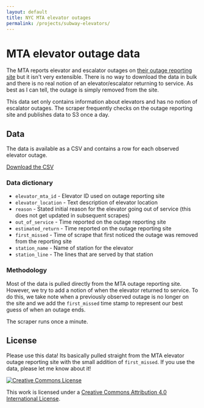 ```yaml
---
layout: default
title: NYC MTA elevator outages
permalink: /projects/subway-elevators/
---
```


# MTA elevator outage data

The MTA reports elevator and escalator outages on [their outage reporting site](https://advisory.mtanyct.info/EEoutage/EEOutageReport.aspx?StationID=All) but it isn't very extensible. There is no way to download the data in bulk and there is no real notion of an elevator/escalator returning to service. As best as I can tell, the outage is simply removed from the site.

This data set only contains information about elevators and has no notion of escalator outages. The scraper frequently checks on the outage reporting site and publishes data to S3 once a day.

## Data
The data is available as a CSV and contains a row for each observed elevator outage.

<div class="center">
  <a 
  class="p1"
  href="https://s3.amazonaws.com/nyc-mta-elevator-outages/mta_elevator_outages.csv">Download the CSV</a>
  <p class="h6 italic" id="js-data-last-updated"></p>
</div>


### Data dictionary
* `elevator_mta_id` - Elevator ID used on outage reporting site
* `elevator_location` - Text description of elevator location
* `reason` - Stated initial reason for the elevator going out of service (this does not get updated in subsequent scrapes)
* `out_of_service` - Time reported on the outage reporting site
* `estimated_return` - Time reported on the outage reporting site
* `first_missed` - Time of scrape that first noticed the outage was removed from the reporting site
* `station_name` - Name of station for the elevator
* `station_line` - The lines that are served by that station


### Methodology
Most of the data is pulled directly from the MTA outage reporting site. However, we try to add a notion of when the elevator returned to service. To do this, we take note when a previously observed outage is no longer on the site and we add the `first_missed` time stamp to represent our best guess of when an outage ends.

The scraper runs once a minute.

## License
Please use this data! Its basically pulled straight from the MTA elevator outage reporting site with the small addition of `first_missed`. If you use the data, please let me know about it!

<a class="no-hover" rel="license" href="http://creativecommons.org/licenses/by/4.0/" style="background-color: transparent; padding: 0;">
  <img alt="Creative Commons License" style="border-width:0" src="https://i.creativecommons.org/l/by/4.0/88x31.png" />
</a>

This work is licensed under a <a rel="license" href="http://creativecommons.org/licenses/by/4.0/">Creative Commons Attribution 4.0 International License</a>.

<script>
  var updatedEl = document.querySelector('#js-data-last-updated')
  var url = 'https://s3.amazonaws.com/nyc-mta-elevator-outages/mta_elevator_outages.csv'
  fetch(url, { method: 'HEAD' }).then(response => {
    var lastModifiedHeader = response.headers.get('Last-Modified')
    var lastModifiedDate = new Date(lastModifiedHeader)
    var lastModified = lastModifiedDate.toLocaleDateString('en-us')
    updatedEl.innerText = 'Last updated on ' + lastModified
  })
</script>
